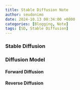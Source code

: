 ```yaml
---
title: Stable Diffusion Note
author: seudonimo
date: 2024-10.13 00:34:00 +0800
categories: [Blogging, Note]
tags: [SD, Stable Diffusion]
---
```



### Stable Diffusion
### Diffusion Model
#### Forward Diffusion

#### Reverse Diffusion